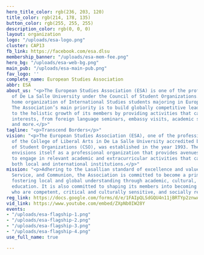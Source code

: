 ```yaml
---
hero_title_color: rgb(236, 203, 120)
title_color: rgb(214, 178, 135)
button_color: rgb(255, 255, 255)
description_color: rgb(0, 0, 0)
layout: organization
logo: "/uploads/esa-logo.png"
cluster: CAP13
fb_link: https://facebook.com/esa.dlsu
membership_banner: "/uploads/esa-mem-fee.png"
hero_bg: "/uploads/esa-web-bg.png"
main_pub: "/uploads/esa-main-pub.png"
fav_logo: ''
complete_name: European Studies Association
abbr: ESA
about_us: "<p>The European Studies Association (ESA) is one of the professional organizations
  of De La Salle University under the Council of Student Organizations. It is the
  home organization of International Studies students majoring in European Studies.
  The Association’s main priority is to build globally competitive leaders and contribute
  to the holistic growth of its members by providing activities that cater to their
  interests, from foreign language seminars, embassy visits, academic simulations
  and more.</p>"
tagline: "<p>Transcend Borders</p>"
vision: "<p>The European Studies Association (ESA), one of the professional organizations
  of the College of Liberal Arts in De La Salle University accredited by the Council
  of Student Organizations (CSO), was established in the year 1993. The Association
  envisions itself as a professional organization that provides avenues for its members
  to engage in relevant academic and extracurricular activities that can relate to
  both local and international institutions.</p>"
mission: "<p>Adhering to the Lasallian standard of excellence and values of Faith,
  Service, and Communion, the Association is committed to become a prime mover in
  fostering local and global understanding through academic, cultural, and social
  education. It is also committed to shaping its members into becoming global citizens
  who are competent, critical and culturally sensitive, and socially responsible.</p>"
reg_link: https://docs.google.com/forms/d/e/1FAIpQLSdGQU4n11jBRTYp2znwAJszDJtLAGOtvvRjgGbdTrqytYYQjg/viewform
vid_link: https://www.youtube.com/embed/ZXpNb0IW28Y
events:
- "/uploads/esa-flagship-1.png"
- "/uploads/esa-flagship-2.png"
- "/uploads/esa-flagship-3.png"
- "/uploads/esa-flagship-4.png"
use_full_name: true

---
```

